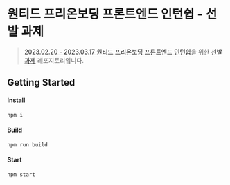 # 원티드 프리온보딩 프론트엔드 인턴쉽 - 선발 과제
> [2023.02.20 - 2023.03.17 원티드 프리온보딩 프론트엔드 인턴쉽](https://www.wanted.co.kr/events/pre_ob_fe_9?utm_source=email&utm_medium=braze_mkt&utm_campaign=learning_pre_ob_fe_9)을 위한 [선발 과제](https://github.com/walking-sunset/selection-task) 레포지토리입니다.

## Getting Started

#### Install
```
npm i
```
#### Build
```
npm run build
```
#### Start
```
npm start
```


